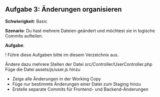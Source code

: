 ## Aufgabe 3: Änderungen organisieren

**Schwierigkeit**: Basic  

**Szenario**: Du hast mehrere Dateien geändert und möchtest sie in logische Commits aufteilen.  

**Aufgabe**:

! Führe diese Aufgaben bitte im diesem Verzeichnis aus.

  Ändere dazu mehrere Stellen der Datei src/Controller/UserController.php
  Füge die Datei assets/js/user.js hinzu

- Zeige alle Änderungen in der Working Copy
- Füge nur bestimmte Änderungen einer Datei zum Staging hinzu
- Erstelle separate Commits für Frontend- und Backend-Änderungen
